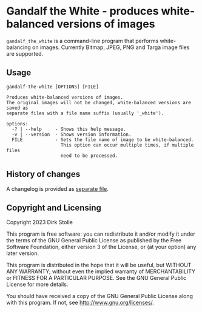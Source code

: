 # Gandalf the White - produces white-balanced versions of images

`gandalf_the_white` is a command-line program that performs white-balancing on
images. Currently Bitmap, JPEG, PNG and Targa image files are supported.

## Usage

```
gandalf-the-white [OPTIONS] [FILE]

Produces white-balanced versions of images.
The original images will not be changed, white-balanced versions are saved as
separate files with a file name suffix (usually '_white').

options:
  -? | --help     - Shows this help message.
  -v | --version  - Shows version information.
  FILE            - Sets the file name of image to be white-balanced.
                    This option can occur multiple times, if multiple files
                    need to be processed.
```

## History of changes

A changelog is provided as [separate file](./changelog.md).

## Copyright and Licensing

Copyright 2023  Dirk Stolle

This program is free software: you can redistribute it and/or modify
it under the terms of the GNU General Public License as published by
the Free Software Foundation, either version 3 of the License, or
(at your option) any later version.

This program is distributed in the hope that it will be useful,
but WITHOUT ANY WARRANTY; without even the implied warranty of
MERCHANTABILITY or FITNESS FOR A PARTICULAR PURPOSE.  See the
GNU General Public License for more details.

You should have received a copy of the GNU General Public License
along with this program.  If not, see <http://www.gnu.org/licenses/>.
